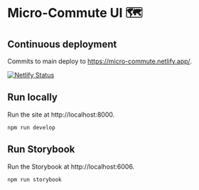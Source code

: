 # Micro-Commute UI 🗺️

## Continuous deployment
Commits to main deploy to https://micro-commute.netlify.app/.

[![Netlify Status](https://api.netlify.com/api/v1/badges/c05aaa12-2d84-44ea-9701-659e93fcdf85/deploy-status)](https://app.netlify.com/sites/micro-commute/deploys)

## Run locally
Run the site at http://localhost:8000.
```shell
npm run develop
```

## Run Storybook
Run the Storybook at http://localhost:6006.
```shell
npm run storybook
```
